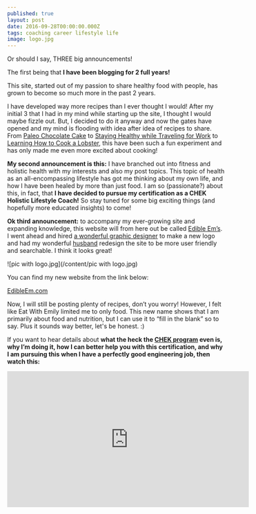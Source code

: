 ```yaml
---
published: true
layout: post
date: 2016-09-28T00:00:00.000Z
tags: coaching career lifestyle life
image: logo.jpg
---
```

Or should I say, THREE big announcements!

The first being that **I have been blogging for 2 full years!**

This site, started out of my passion to share healthy food with people, has grown to become so much more in the past 2 years.

I have developed way more recipes than I ever thought I would! After my initial 3 that I had in my mind while starting up the site, I thought I would maybe fizzle out. But, I decided to do it anyway and now the gates have opened and my mind is flooding with idea after idea of recipes to share. From [Paleo Chocolate Cake](http://emily.rubennic.com/recipes/dense-chocolate-cake-with-dark-chocolate-drizzle) to [Staying Healthy while Traveling for Work](http://emily.rubennic.com/recipes/healthy-conference-eating) to [Learning How to Cook a Lobster](http://emily.rubennic.com/recipes/goal-3-of-2016-cooking-a-whole-lobster), this have been such a fun experiment and has only made me even more excited about cooking!

**My second announcement is this:** I have branched out into fitness and holistic health with my interests and also my post topics. This topic of health as an all-encompassing lifestyle has got me thinking about my own life, and how I have been healed by more than just food. I am so (passionate?) about this, in fact, that **I have decided to pursue my certification as a CHEK Holistic Lifestyle Coach!** So stay tuned for some big exciting things (and hopefully more educated insights) to come!

**Ok third announcement:** to accompany my ever-growing site and expanding knowledge, this website will from here out be called [Edible Em’s](edibleem.com). I went ahead and hired [a wonderful graphic designer](http://illustratornate.com) to make a new logo and had my wonderful [husband](http://rubennic.com) redesign the site to be more user friendly and searchable. I think it looks great!

![pic with logo.jpg](/content/pic with logo.jpg)


You can find my new website from the link below:

[EdibleEm.com](edibleem.com)



Now, I will still be posting plenty of recipes, don’t you worry! However, I felt like Eat With Emily limited me to only food. This new name shows that I am primarily about food and nutrition, but I can use it to “fill in the blank” so to say. Plus it sounds way better, let's be honest. :)

If you want to hear details about **what the heck the [CHEK program](http://chekinstitute.com) even is, why I’m doing it, how I can better help you with this certification, and why I am pursuing this when I have a perfectly good engineering job, then watch this:**

<iframe width="560" height="315" src="https://www.youtube.com/embed/g5IEEMWNNac" frameborder="0" allowfullscreen></iframe>
